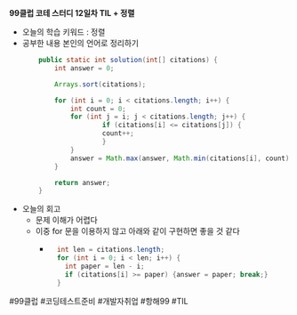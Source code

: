 <b>99클럽 코테 스터디 12일차 TIL + 정렬</b>

- 오늘의 학습 키워드 : 정렬
- 공부한 내용 본인의 언어로 정리하기
    ```java
        public static int solution(int[] citations) {
            int answer = 0;

            Arrays.sort(citations);

            for (int i = 0; i < citations.length; i++) {
                int count = 0;
                for (int j = i; j < citations.length; j++) {
                        if (citations[i] <= citations[j]) {
                        count++;
                        }
                }
                answer = Math.max(answer, Math.min(citations[i], count));
            }

            return answer;
        }
    ```
- 오늘의 회고
  - 문제 이해가 어렵다
  - 이중 for 문을 이용하지 않고 아래와 같이 구현하면 좋을 것 같다
    - ```java
        int len = citations.length;
        for (int i = 0; i < len; i++) {
          int paper = len - i;
          if (citations[i] >= paper) {answer = paper; break;}
        }
      ```

#99클럽 #코딩테스트준비 #개발자취업 #항해99 #TIL

